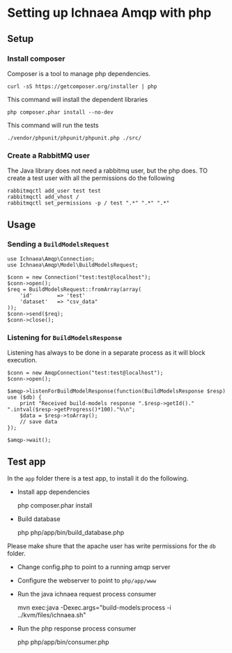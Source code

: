 Setting up Ichnaea Amqp with php
================================

Setup
-----

### Install composer

Composer is a tool to manage php dependencies.

    curl -sS https://getcomposer.org/installer | php

This command will install the dependent libraries

    php composer.phar install --no-dev

This command will run the tests

	./vendor/phpunit/phpunit/phpunit.php ./src/

### Create a RabbitMQ user

The Java library does not need a rabbitmq user, but the php does.
TO create a test user with all the permissions do the following

    rabbitmqctl add_user test test
    rabbitmqctl add_vhost /
    rabbitmqctl set_permissions -p / test ".*" ".*" ".*" 

Usage
-----

### Sending a `BuildModelsRequest`

    use Ichnaea\Amqp\Connection;
	use Ichnaea\Amqp\Model\BuildModelsRequest;

	$conn = new Connection("test:test@localhost");
	$conn->open();
	$req = BuildModelsRequest::fromArray(array(
		'id'		=> 'test'
		'dataset'	=> "csv_data"
	));
	$conn->send($req);
	$conn->close();

### Listening for `BuildModelsResponse`

Listening has always to be done in a separate process as it will block execution.

	$conn = new AmqpConnection("test:test@localhost");
	$conn->open();

	$amqp->listenForBuildModelResponse(function(BuildModelsResponse $resp) use ($db) {
		print "Received build-models response ".$resp->getId()." ".intval($resp->getProgress()*100)."%\n";
		$data = $resp->toArray();
		// save data
	});

	$amqp->wait();


Test app
--------

In the `app` folder there is a test app, to install it do the following.

* Install app dependencies

    php composer.phar install

* Build database

    php php/app/bin/build_database.php

Please make shure that the apache user has write permissions for the `db` folder.

* Change config.php to point to a running amqp server

* Configure the webserver to point to `php/app/www`

* Run the java ichnaea request process consumer

    mvn exec:java -Dexec.args="build-models:process -i ../kvm/files/ichnaea.sh"

* Run the php response process consumer

	php php/app/bin/consumer.php
